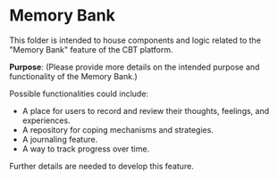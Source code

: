 # Memory Bank

This folder is intended to house components and logic related to the "Memory Bank" feature of the CBT platform.

**Purpose**: (Please provide more details on the intended purpose and functionality of the Memory Bank.)

Possible functionalities could include:
*   A place for users to record and review their thoughts, feelings, and experiences.
*   A repository for coping mechanisms and strategies.
*   A journaling feature.
*   A way to track progress over time.

Further details are needed to develop this feature.
